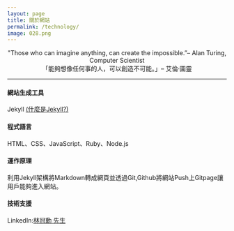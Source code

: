 ```yaml
---
layout: page
title: 關於網站
permalink: /technology/
image: 028.png
---
```


<center>"Those who can imagine anything, can create the impossible.”– Alan Turing, Computer Scientist</center>
<center>「能夠想像任何事的人，可以創造不可能。」– 艾倫·圖靈</center>


***
#### <strong>網站生成工具</strong>
Jekyll [(什麼是Jekyll?)](https://jekyllrb.com/)

#### <strong>程式語言</strong>
HTML、CSS、JavaScript、Ruby、Node.js

#### <strong>運作原理</strong>
利用Jekyll架構將Markdown轉成網頁並透過Git,Github將網站Push上Gitpage讓用戶能夠進入網站。

#### <strong>技術支援</strong>
LinkedIn:[林冠勳 先生](https://www.linkedin.com/in/gs-lin-a4b10a2a7/)



